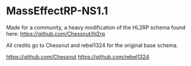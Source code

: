 # MassEffectRP-NS1.1
Made for a community, a heavy modification of the HL2RP schema found here: https://github.com/Chessnut/hl2rp

All credits go to Chessnut and rebel1324 for the original base schema.

https://github.com/Chessnut
https://github.com/rebel1324
